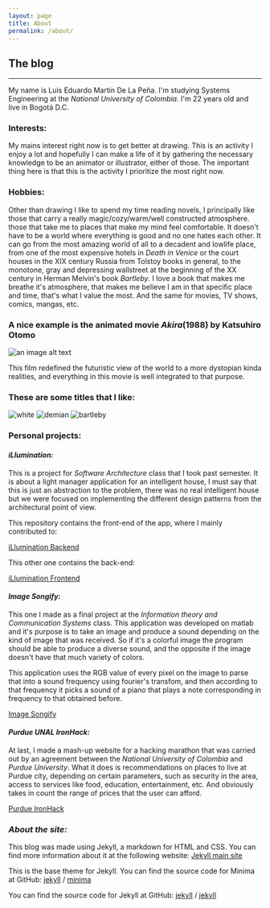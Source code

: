 ```yaml
---
layout: page
title: About
permalink: /about/
---
```


## The blog
----



My name is Luis Eduardo Martín De La Peña. I'm studying Systems Engineering at the _National University of Colombia_. I'm 22 years old and live in Bogotá D.C.

### Interests:

My mains interest right now is to get better at drawing. This is an activity I enjoy a lot and hopefully I can make a life of it by gathering the necessary knowledge to be an animator or illustrator, either of those. The important thing here is that this is the activity I prioritize the most right now.

### Hobbies:

Other than drawing I like to spend my time reading novels, I principally like those that carry a really magic/cozy/warm/well constructed atmosphere. those that take me to places that make my mind feel comfortable. It doesn't have to be a world where everything is good and no one hates each other. It can go from the most amazing world of all to a decadent and lowlife place, from one of the most expensive hotels in _Death in Venice_ or the court houses in the XIX century Russia from Tolstoy books in general, to the monotone, gray and depressing wallstreet at the beginning of the XX century in Herman Melvin's book _Bartleby_. I love a book that makes me breathe it's atmosphere, that makes me believe I am in that specific place and time, that's what I value the most. And the same for movies, TV shows, comics, mangas, etc.

### A nice example is the animated movie _Akira_(1988) by Katsuhiro Otomo
![an image alt text](http://kurodragon.com/wp-content/uploads/2017/03/neo-tokyo-1024x576.jpeg "hey there")

This film redefined the futuristic view of the world to a more dystopian kinda realities, and everything in this movie is well integrated to that purpose.

### These are some titles that I like:

![white](./../white-nights.png)
![demian](./../demian.jpg)
![bartleby](./../bartleby.jpeg)

### Personal projects:

#### _iLlumination:_

This is a project for _Software Architecture_ class that I took past semester. It is about a light manager application for an intelligent house, I must say that this is just an abstraction to the problem, there was no real intelligent house but we were focused on implementing the different design patterns from the architectural point of view.

This repository contains the front-end of the app, where I mainly contributed to:

[iLlumination Backend][iLlumination Backend]

This other one contains the back-end:

[iLlumination Frontend][iLlumination Frontend]

[iLlumination Backend]: https://github.com/illuminationSA/Backend
[iLlumination Frontend]: https://github.com/illuminationSA/Frontend

#### _Image Songify:_

This one I made as a final project at the _Information theory and Communication Systems_ class. This application was developed on matlab and it's purpose is to take an image and produce a sound depending on the kind of image that was received. So if it's a colorful image the program should be able to produce a diverse sound, and the opposite if the image doesn't have that much variety of colors.

This application uses the RGB value of every pixel on the image to parse that into a sound frequency using fourier's transfom, and then according to that frequency it picks a sound of a piano that plays a note corresponding in frequency to that obtained before.

[Image Songify]

[Image Songify]: https://github.com/lemartinp/ImageSongify

#### _Purdue UNAL IronHack:_

At last, I made a mash-up website for a hacking marathon that was carried out by an agreement between the _National University of Colombia_ and _Purdue University_. What it does is recommendations on places to live at Purdue city, depending on certain parameters, such as security in the area, access to services like food, education, entertainment, etc. And obviously takes in count the range of prices that the user can afford.

[Purdue IronHack]

[Purdue IronHack]: https://github.com/goldironhack/2017-Purdue-UNAL-IronHack-lemartinp

### _About the site:_
This blog was made using Jekyll, a markdown for HTML and CSS. You can find more information about it at the following website: [Jekyll main site][jekyll-organization]

This is the base theme for Jekyll. You can find the source code for Minima at GitHub:
[jekyll][jekyll-organization] /
[minima](https://github.com/jekyll/minima)

You can find the source code for Jekyll at GitHub:
[jekyll][jekyll-organization] /
[jekyll](https://github.com/jekyll/jekyll)


[jekyll-organization]: https://github.com/jekyll
